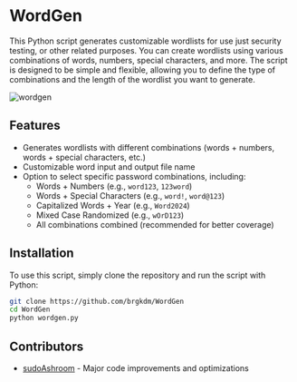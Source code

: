 # WordGen

This Python script generates customizable wordlists for use just security testing, or other related purposes. You can create wordlists using various combinations of words, numbers, special characters, and more. The script is designed to be simple and flexible, allowing you to define the type of combinations and the length of the wordlist you want to generate.

![wordgen](https://github.com/user-attachments/assets/ad68c8a0-e26d-428f-85b0-d7ffbc3e3c6e)



## Features

- Generates wordlists with different combinations (words + numbers, words + special characters, etc.)
- Customizable word input and output file name
- Option to select specific password combinations, including:
  - Words + Numbers (e.g., `word123`, `123word`)
  - Words + Special Characters (e.g., `word!`, `word@123`)
  - Capitalized Words + Year (e.g., `Word2024`)
  - Mixed Case Randomized (e.g., `wOrD123`)
  - All combinations combined (recommended for better coverage)

## Installation

To use this script, simply clone the repository and run the script with Python:

```bash
git clone https://github.com/brgkdm/WordGen
cd WordGen
python wordgen.py
```
## Contributors  
- [sudoAshroom](https://github.com/sudoAshroom) - Major code improvements and optimizations
